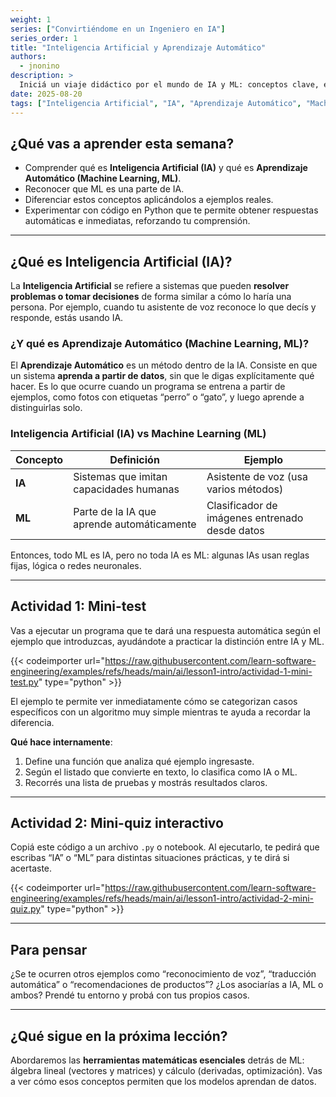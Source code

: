 ```yaml
---
weight: 1
series: ["Convirtiéndome en un Ingeniero en IA"]
series_order: 1
title: "Inteligencia Artificial y Aprendizaje Automático"
authors:
  - jnonino
description: >
  Iniciá un viaje didáctico por el mundo de IA y ML: conceptos clave, ejemplos simples en Python y desafíos interactivos para aprender desde el primer día.
date: 2025-08-20
tags: ["Inteligencia Artificial", "IA", "Aprendizaje Automático", "Machine Learning", "ML"]
---
```


## ¿Qué vas a aprender esta semana?

- Comprender qué es **Inteligencia Artificial (IA)** y qué es **Aprendizaje Automático (Machine Learning, ML)**.
- Reconocer que ML es una parte de IA.
- Diferenciar estos conceptos aplicándolos a ejemplos reales.
- Experimentar con código en Python que te permite obtener respuestas automáticas e inmediatas, reforzando tu comprensión.

---

## ¿Qué es Inteligencia Artificial (IA)?

La **Inteligencia Artificial** se refiere a sistemas que pueden **resolver problemas o tomar decisiones** de forma similar a cómo lo haría una persona. Por ejemplo, cuando tu asistente de voz reconoce lo que decís y responde, estás usando IA.

### ¿Y qué es Aprendizaje Automático (Machine Learning, ML)?

El **Aprendizaje Automático** es un método dentro de la IA. Consiste en que un sistema **aprenda a partir de datos**, sin que le digas explícitamente qué hacer. Es lo que ocurre cuando un programa se entrena a partir de ejemplos, como fotos con etiquetas “perro” o “gato”, y luego aprende a distinguirlas solo.

### Inteligencia Artificial (IA) vs Machine Learning (ML)

| Concepto | Definición                                 | Ejemplo                                        |
|----------|--------------------------------------------|------------------------------------------------|
| **IA**   | Sistemas que imitan capacidades humanas    | Asistente de voz (usa varios métodos)          |
| **ML**   | Parte de la IA que aprende automáticamente | Clasificador de imágenes entrenado desde datos |

Entonces, todo ML es IA, pero no toda IA es ML: algunas IAs usan reglas fijas, lógica o redes neuronales.

---

## Actividad 1: Mini-test

Vas a ejecutar un programa que te dará una respuesta automática según el ejemplo que introduzcas, ayudándote a practicar la distinción entre IA y ML.

{{< codeimporter
    url="https://raw.githubusercontent.com/learn-software-engineering/examples/refs/heads/main/ai/lesson1-intro/actividad-1-mini-test.py"
    type="python"
    >}}

El ejemplo te permite ver inmediatamente cómo se categorizan casos específicos con un algoritmo muy simple mientras te ayuda a recordar la diferencia.

**Qué hace internamente**:
  1. Define una función que analiza qué ejemplo ingresaste.
  2. Según el listado que convierte en texto, lo clasifica como IA o ML.
  3. Recorrés una lista de pruebas y mostrás resultados claros.

---

## Actividad 2: Mini-quiz interactivo

Copiá este código a un archivo `.py` o notebook. Al ejecutarlo, te pedirá que escribas “IA” o “ML” para distintas situaciones prácticas, y te dirá si acertaste.

{{< codeimporter
    url="https://raw.githubusercontent.com/learn-software-engineering/examples/refs/heads/main/ai/lesson1-intro/actividad-2-mini-quiz.py"
    type="python"
    >}}

---

## Para pensar

¿Se te ocurren otros ejemplos como “reconocimiento de voz”, “traducción automática” o “recomendaciones de productos”? ¿Los asociarías a IA, ML o ambos? Prendé tu entorno y probá con tus propios casos.

---

## ¿Qué sigue en la próxima lección?

Abordaremos las **herramientas matemáticas esenciales** detrás de ML: álgebra lineal (vectores y matrices) y cálculo (derivadas, optimización). Vas a ver cómo esos conceptos permiten que los modelos aprendan de datos.
